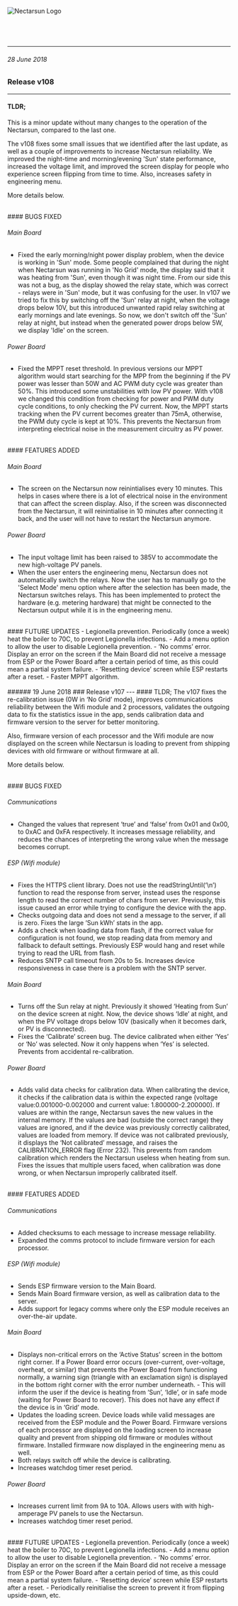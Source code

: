 ![Nectarsun Logo][nectarsun-logo]
<br />
<div style="text-align: center;">
<a href="https://itunes.apple.com/app/nectar-sun/id1286550945?mt=8" style="display: inline-block;margin-left: auto;/* margin-right: auto; */background:url(https://linkmaker.itunes.apple.com/assets/shared/badges/en-us/appstore-lrg.svg)    no-repeat;width:135px;height:40px;background-size:contain;margin-right: 50px;"></a>
<a href="https://play.google.com/store/apps/details?id=com.nectarsun.android&pcampaignid=MKT-Other-global-all-co-prtnr-py-PartBadge-Mar2515-1" style="display:inline-block;margin-left: auto;margin-right: auto;background:url(https://play.google.com/intl/en_us/badges/images/generic/en_badge_web_generic.png) no-repeat;width:135px;height:40px;background-size:155px 60px;background-position: -10px -10px;"></a>
</div>

---
###### 28 June 2018
### Release v108
---
#### TLDR;
This is a minor update without many changes to the operation of the Nectarsun, compared to the last one.

The v108 fixes some small issues that we identified after the last update, as well as a couple of improvements to increase Nectarsun reliability. We improved the night-time and morning/evening 'Sun' state performance, increased the voltage limit, and improved the screen display for people who experience screen flipping from time to time. Also, increases safety in engineering menu.

More details below.

<br />
#### BUGS FIXED

###### Main Board
- Fixed the early morning/night power display problem, when  the device is working in 'Sun' mode. Some people complained that during the night when Nectarsun was running in 'No Grid' mode, the display said that it was heating from 'Sun', even though it was night time. From our side this was not a bug, as the display showed the relay state, which was correct - relays were in 'Sun' mode, but it was confusing for the user. In v107 we tried to fix this by switching off the 'Sun' relay at night, when the voltage drops below 10V, but this introduced unwanted rapid relay switching at early mornings and late evenings. So now, we don't switch off the 'Sun' relay at night, but instead when the generated power drops below 5W, we display 'Idle' on the screen.

###### Power Board
- Fixed the MPPT reset threshold. In previous versions our MPPT algorithm would start searching for the MPP from the beginning if the PV power was lesser than 50W and AC PWM duty cycle was greater than 50%. This introduced some unstabilities with low PV power. With v108 we changed this condition from checking for power and PWM duty cycle conditions, to only checking the PV current. Now, the MPPT starts tracking when the PV current becomes greater than 75mA, otherwise, the PWM duty cycle is kept at 10%. This prevents the Nectarsun from interpreting electrical noise in the measurement circuitry as PV power.

<br />
#### FEATURES ADDED

###### Main Board
- The screen on the Nectarsun now reinintialises every 10 minutes. This helps in cases where there is a lot of electrical noise in the environment that can affect the screen display. Also, if the screen was disconnected from the Nectarsun, it will reinintialise in 10 minutes after connecting it back, and the user will not have to restart the Nectarsun anymore.

###### Power Board
- The input voltage limit has been raised to 385V to accommodate the new high-voltage PV panels.
- When the user enters the engineering menu, Nectarsun does not automatically switch the relays. Now the user has to manually go to the 'Select Mode' menu option where after the selection has been made, the Nectarsun switches relays. This has been implemented to protect the hardware (e.g. metering hardware) that might be connected to the Nectarsun output while it is in the engineering menu.

<br />
#### FUTURE UPDATES
- Legionella prevention. Periodically (once a week) heat the boiler to 70C, to prevent Legionella infections.
- Add a menu option to allow the user to disable Legionella prevention.
- ‘No comms’ error. Display an error on the screen if the Main Board did not receive a message from ESP or the Power Board after a certain period of time, as this could mean a partial system failure.
- ‘Resetting device’ screen while ESP restarts after a reset.
- Faster MPPT algorithm.

<br />
<br />
###### 19 June 2018
### Release v107
---
#### TLDR;
The v107 fixes the re-calibration issue (0W in ‘No Grid’ mode), improves communications reliability between the Wifi module and 2 processors, validates the outgoing data to fix the statistics issue in the app, sends calibration data and firmware version to the server for better monitoring.

Also, firmware version of each processor and the Wifi module are now displayed on the screen while Nectarsun is loading to prevent from shipping devices with old firmware or without firmware at all.

More details below.

<br />
#### BUGS FIXED

###### Communications
- Changed the values that represent ‘true’ and ‘false’ from 0x01 and 0x00, to 0xAC and 0xFA respectively. It increases message reliability, and reduces the chances of interpreting the wrong value when the message becomes corrupt.

###### ESP (Wifi module)
- Fixes the HTTPS client library. Does not use the readStringUntil(‘\n’) function to read the response from server, instead uses the response length to read the correct number of chars from server. Previously, this issue caused an error while trying to configure the device with the app.
- Checks outgoing data and does not send a message to the server, if all is zero. Fixes the large ‘Sun kWh’ stats in the app.
- Adds a check when loading data from flash, if the correct value for configuration is not found, we stop reading data from memory and fallback to default settings. Previously ESP would hang and reset while trying to read the URL from flash.
- Reduces SNTP call timeout from 20s to 5s. Increases device responsiveness in case there is a problem with the SNTP server.

###### Main Board
- Turns off the Sun relay at night. Previously it showed ‘Heating from Sun’ on the device screen at night. Now, the device shows ‘Idle’ at night, and when the PV voltage drops below 10V (basically when it becomes dark, or PV is disconnected).
- Fixes the ‘Calibrate’ screen bug. The device calibrated when either ‘Yes’ or ‘No’ was selected. Now it only happens when ‘Yes’ is selected. Prevents from accidental re-calibration.

###### Power Board
- Adds valid data checks for calibration data. When calibrating the device, it checks if the calibration data is within the expected range (voltage value:0.001000-0.002000 and current value: 1.800000-2.200000). If values are within the range, Nectarsun saves the new values in the internal memory. If the values are bad (outside the correct range) they values are ignored, and if the device was previously correctly calibrated, values are loaded from memory. If device was not calibrated previously, it displays the ‘Not calibrated’ message, and raises the CALIBRATION_ERROR flag (Error 232). This prevents from random calibration which renders the Nectarsun useless when heating from sun. Fixes the issues that multiple users faced, when calibration was done wrong, or when Nectarsun improperly calibrated itself.

<br />
#### FEATURES ADDED

###### Communications
- Added checksums to each message to increase message reliability.
- Expanded the comms protocol to include firmware version for each processor.

###### ESP (Wifi module)
- Sends ESP firmware version to the Main Board.
- Sends Main Board firmware version, as well as calibration data to the server.
- Adds support for legacy comms where only the ESP module receives an over-the-air update.

###### Main Board
- Displays non-critical errors on the ‘Active Status’ screen in the bottom right corner. If a Power Board error occurs (over-current, over-voltage, overheat, or similar) that prevents the Power Board from functioning normally, a warning sign (triangle with an exclamation sign) is displayed in the bottom right corner with the error number underneath.  - This will inform the user if the device is heating from ‘Sun’, ‘Idle’, or in safe mode (waiting for Power Board to recover). This does not have any effect if the device is in ‘Grid’ mode.
- Updates the loading screen. Device loads while valid messages are received from the ESP module and the Power Board. Firmware versions of each processor are displayed on the loading screen to increase quality and prevent from shipping old firmware or modules without firmware. Installed firmware now displayed in the engineering menu as well.
- Both relays switch off while the device is calibrating.
- Increases watchdog timer reset period.

###### Power Board
- Increases current limit from 9A to 10A. Allows users with with high-amperage PV panels to use the Nectarsun.
- Increases watchdog timer reset period.

<br />
#### FUTURE UPDATES
- Legionella prevention. Periodically (once a week) heat the boiler to 70C, to prevent Legionella infections.
- Add a menu option to allow the user to disable Legionella prevention.
- ‘No comms’ error. Display an error on the screen if the Main Board did not receive a message from ESP or the Power Board after a certain period of time, as this could mean a partial system failure.
- ‘Resetting device’ screen while ESP restarts after a reset.
- Periodically reinitialise the screen to prevent it from flipping upside-down, etc.

[nectarsun-logo]: https://github.com/NectarSun/nectarsun.github.io/raw/master/img/logo.png "Top cover screws"